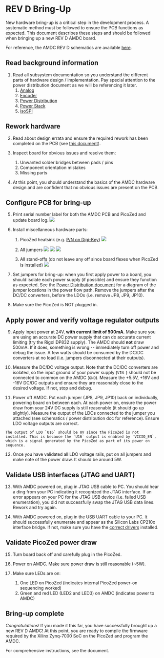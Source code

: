 # REV D Bring-Up

New hardware bring-up is a critical step in the development process. A systematic method must be followed to ensure the PCB functions as expected. This document describes these steps and should be followed when bringing up a new REV D AMDC board.

For reference, the AMDC REV D schematics are available [here](https://github.com/Severson-Group/AMDC-Hardware/raw/develop/REV20200129D/AMDC_v4_sch.pdf).

## Read background information

1. Read all subsystem documentation so you understand the different parts of hardware design / implementation. Pay special attention to the power distribution document as we will be referencing it later.
    1. [Analog](/hardware/subsystems/analog.md)
    2. [Encoder](/hardware/subsystems/encoder.md)
    3. [Power Distribution](/hardware/subsystems/power-distribution.md)
    4. [Power Stack](/hardware/subsystems/power-stack.md)
    5. [isoSPI](/hardware/subsystems/expansion-port.md)

## Rework hardware

2. Read about design errata and ensure the required rework has been completed on the PCB (see [this document](rev-d-errata.md)).

3. Inspect board for obvious issues and resolve them:
    1. Unwanted solder bridges between pads / pins
    2. Component orientation mistakes
    3. Missing parts

4. At this point, you should understand the basics of the AMDC hardware design and are confident that no obvious issues are present on the PCB.

## Configure PCB for bring-up

5. Print serial number label for both the AMDC PCB and PicoZed and update board log.
![](images/bring-up/amdc-rev-d-label-sn.jpg)

6. Install miscellaneous hardware parts:
    1. PicoZed heatsink (e.g. [P/N on Digi-Key](https://www.digikey.com/products/en?keywords=1528-1697-ND))
    ![](images/bring-up/amdc-rev-d-heatsink2.jpg)
    
    2. All jumpers
    ![](images/bring-up/amdc-rev-d-jumpers1.jpg)
    ![](images/bring-up/amdc-rev-d-jumpers2.jpg)
    ![](images/bring-up/amdc-rev-d-jumpers3.jpg)
    
    3. All stand-offs (do not leave any off since board flexes when PicoZed is installed)
    ![](images/bring-up/amdc-rev-d-standoffs.jpg)

7. Set jumpers for bring-up: when you first apply power to a board, you should isolate each power supply (if possible) and ensure they function as expected. See the [Power Distribution document](/hardware/subsystems/power-distribution.md) for a diagram of the jumper locations in the power flow path. Remove the jumpers after the DC/DC converters, before the LDOs (i.e. remove JP8, JP9, JP10).

8. Make sure the PicoZed is NOT plugged in.

## Apply power and verify voltage regulator outputs

9. Apply input power at 24V, **with current limit of 500mA.** Make sure you are using an accurate DC power supply that can do accurate current limiting (try the Rigol DP832 supply). The AMDC should **not** draw 500mA. If it does, something is wrong -- immediately turn off power and debug the issue. A few watts should be consumed by the DC/DC converters at no load (i.e. jumpers disconnected at their outputs).

10. Measure the DC/DC voltage output. Note that the DC/DC converters are isolated, so the input ground of your power supply (`VIN-`) should not be connected to common on the AMDC (`GND`). Measure the +5.5V, +16V and -16V DC/DC outputs and ensure they are reasonably close to the desired voltage. If not, stop and debug.

11. Power off AMDC. Put each jumper (JP8, JP9, JP10) back on individually, powering board on between each. At each power on, ensure the power draw from your 24V DC supply is still reasonable (it should go up slightly). Measure the output of the LDOs connected to the jumper you attached (see schematics / power distribution doc for reference). Ensure LDO voltage outputs are correct.

```{note}
The output of LDO `U16` should be 0V since the PicoZed is not installed. This is because the `U16` output is enabled by `VCCIO_EN`, which is a signal generated by the PicoZed as part of its power on sequence.
```

12. Once you have validated all LDO voltage rails, put on all jumpers and make note of the power draw. It should be around 5W.

## Validate USB interfaces (JTAG and UART)

13. With AMDC powered on, plug in JTAG USB cable to PC. You should hear a ding from your PC indicating it recognized the JTAG interface. If an error appears on your PC for the JTAG USB device (i.e. failed USB enumeration), you did not successfully swap the JTAG USB data lines. Rework and try again.

14. With AMDC powered on, plug in the USB UART cable to your PC. It should successfully enumerate and appear as the Silicon Labs CP210x interface bridge. If not, make sure you have the [correct drivers](https://www.silabs.com/products/development-tools/software/usb-to-uart-bridge-vcp-drivers) installed.

## Validate PicoZed power draw

15. Turn board back off and carefully plug in the PicoZed.

16. Power on AMDC. Make sure power draw is still reasonable (~5W).

17. Make sure LEDs are on:
    1. One LED on PicoZed (indicates internal PicoZed power-on sequencing worked)
    2. Green and red LED (LED2 and LED3) on AMDC (indicates power to AMDC)

## Bring-up complete

*Congratulations!* If you made it this far, you have successfully brought up a new REV D AMDC! At this point, you are ready to compile the firmware required by the Xilinx Zynq-7000 SoC on the PicoZed and program the AMDC.

For comprehensive instructions, see the [](/firmware/xilinx-tools/building-and-running-firmware.md) document.